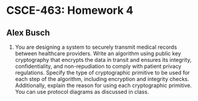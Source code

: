 # CSCE-463: Homework 4

## Alex Busch

1. You are designing a system to securely transmit medical records between healthcare
providers. Write an algorithm using public key cryptography that encrypts the data in transit and ensures its integrity, confidentiality, and non-repudiation to comply with patient privacy regulations. Specify the type of cryptographic primitive to be used for each step of the algorithm, including encryption and integrity checks. Additionally, explain the reason for using each cryptographic primitive. You can use protocol diagrams as discussed in class.


